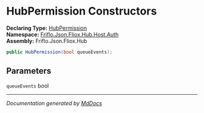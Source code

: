 ﻿<!--  
  <auto-generated>   
    The contents of this file were generated by a tool.  
    Changes to this file may be list if the file is regenerated  
  </auto-generated>   
-->

# HubPermission Constructors

**Declaring Type:** [HubPermission](../index.md)  
**Namespace:** [Friflo.Json.Fliox.Hub.Host.Auth](../../index.md)  
**Assembly:** Friflo.Json.Fliox.Hub

```csharp
public HubPermission(bool queueEvents);
```

## Parameters

`queueEvents`  bool

___

*Documentation generated by [MdDocs](https://github.com/ap0llo/mddocs)*
